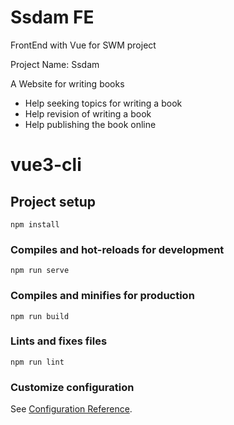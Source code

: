 # Ssdam FE

FrontEnd with Vue for SWM project

Project Name: Ssdam

A Website for writing books
- Help seeking topics for writing a book
- Help revision of writing a book
- Help publishing the book online


# vue3-cli

## Project setup
```
npm install
```

### Compiles and hot-reloads for development
```
npm run serve
```

### Compiles and minifies for production
```
npm run build
```

### Lints and fixes files
```
npm run lint
```

### Customize configuration
See [Configuration Reference](https://cli.vuejs.org/config/).
